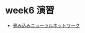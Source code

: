 # week6 演習

- [畳み込みニューラルネットワーク](https://colab.research.google.com/drive/1unAZ-6PPMUWrfajNaO5IoroAtS6aS-A9?usp=sharing)

